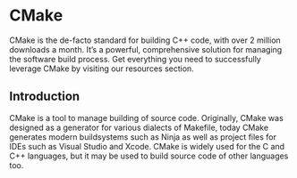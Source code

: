 # CMake

CMake is the de-facto standard for building C++ code, with over 2 million downloads a month. It’s a powerful, comprehensive solution for managing the software build process. Get everything you need to successfully leverage CMake by visiting our resources section.

## Introduction
CMake is a tool to manage building of source code. Originally, CMake was designed as a generator for various dialects of Makefile, today CMake generates modern buildsystems such as Ninja as well as project files for IDEs such as Visual Studio and Xcode.
CMake is widely used for the C and C++ languages, but it may be used to build source code of other languages too.
